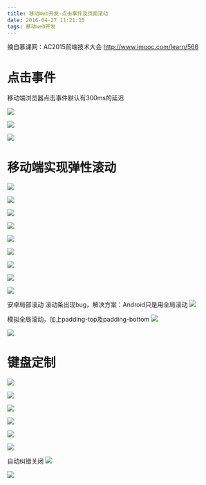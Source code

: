 ```yaml
---
title: 移动Web开发-点击事件及页面滚动
date: 2016-04-27 11:21:15
tags: 移动web开发
---
```


摘自慕课网：AC2015前端技术大会 http://www.imooc.com/learn/566

# 点击事件

移动端浏览器点击事件默认有300ms的延迟

![](http://upload-images.jianshu.io/upload_images/59687-c409add1ffe34500.png?imageMogr2/auto-orient/strip%7CimageView2/2/w/1240)


![](http://upload-images.jianshu.io/upload_images/59687-8c0783b244a277f2.png?imageMogr2/auto-orient/strip%7CimageView2/2/w/1240)


![](http://upload-images.jianshu.io/upload_images/59687-3a29c0f1499eff43.png?imageMogr2/auto-orient/strip%7CimageView2/2/w/1240)


# 移动端实现弹性滚动
![](http://upload-images.jianshu.io/upload_images/59687-6c46990effd01fab.png?imageMogr2/auto-orient/strip%7CimageView2/2/w/1240)


![](http://upload-images.jianshu.io/upload_images/59687-542b705931f2bb15.png?imageMogr2/auto-orient/strip%7CimageView2/2/w/1240)

![](http://upload-images.jianshu.io/upload_images/59687-c17389a14e4e94ae.png?imageMogr2/auto-orient/strip%7CimageView2/2/w/1240)

![](http://upload-images.jianshu.io/upload_images/59687-8290c78e77313415.png?imageMogr2/auto-orient/strip%7CimageView2/2/w/1240)

![](http://upload-images.jianshu.io/upload_images/59687-aeeb7f8009f02541.png?imageMogr2/auto-orient/strip%7CimageView2/2/w/1240)

![](http://upload-images.jianshu.io/upload_images/59687-d91c1f1c38f061d9.png?imageMogr2/auto-orient/strip%7CimageView2/2/w/1240)

![](http://upload-images.jianshu.io/upload_images/59687-a91a074eee3e912e.png?imageMogr2/auto-orient/strip%7CimageView2/2/w/1240)

![](http://upload-images.jianshu.io/upload_images/59687-429c4ae67c233cd4.png?imageMogr2/auto-orient/strip%7CimageView2/2/w/1240)

![](http://upload-images.jianshu.io/upload_images/59687-920fa64f12a47cb5.png?imageMogr2/auto-orient/strip%7CimageView2/2/w/1240)

安卓局部滚动 滚动条出现bug，解决方案：Android只是用全局滚动
![](http://upload-images.jianshu.io/upload_images/59687-61a27bac63d88e4c.png?imageMogr2/auto-orient/strip%7CimageView2/2/w/1240)

模拟全局滚动，加上padding-top及padding-bottom
![](http://upload-images.jianshu.io/upload_images/59687-b4b2283c56c3dda3.png?imageMogr2/auto-orient/strip%7CimageView2/2/w/1240)

![](http://upload-images.jianshu.io/upload_images/59687-63dc11d87320ff69.png?imageMogr2/auto-orient/strip%7CimageView2/2/w/1240)

# 键盘定制

![](http://upload-images.jianshu.io/upload_images/59687-68dec687435afd30.png?imageMogr2/auto-orient/strip%7CimageView2/2/w/1240)

![](http://upload-images.jianshu.io/upload_images/59687-ed52975f5e41ca1b.png?imageMogr2/auto-orient/strip%7CimageView2/2/w/1240)

![](http://upload-images.jianshu.io/upload_images/59687-738dbbee39705264.png?imageMogr2/auto-orient/strip%7CimageView2/2/w/1240)

![](http://upload-images.jianshu.io/upload_images/59687-344f741707d4db25.png?imageMogr2/auto-orient/strip%7CimageView2/2/w/1240)

![](http://upload-images.jianshu.io/upload_images/59687-213478994bf7ab21.png?imageMogr2/auto-orient/strip%7CimageView2/2/w/1240)

![](http://upload-images.jianshu.io/upload_images/59687-811ed4960f190e71.png?imageMogr2/auto-orient/strip%7CimageView2/2/w/1240)

自动纠错关闭
![](http://upload-images.jianshu.io/upload_images/59687-4c5abded99d8c46b.png?imageMogr2/auto-orient/strip%7CimageView2/2/w/1240)


![](http://upload-images.jianshu.io/upload_images/59687-6610139b1156cb65.png?imageMogr2/auto-orient/strip%7CimageView2/2/w/1240)
